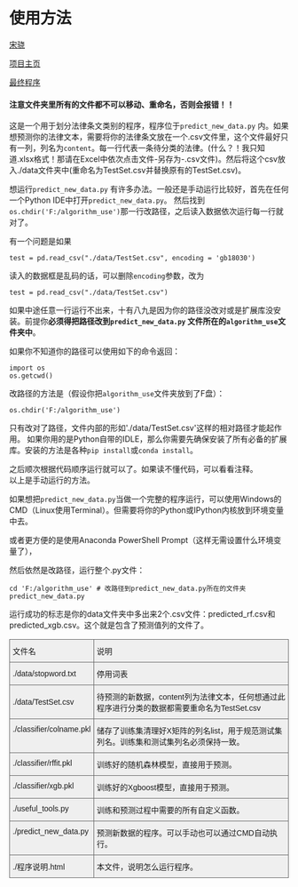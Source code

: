 # 使用方法

[宋骁](https://xsong.ltd/)  

[项目主页](https://programfun.netlify.com/laws/)  

[最终程序](https://github.com/songxxiao/law_learning/releases/tag/)



#### 注意文件夹里所有的文件都不可以移动、重命名，否则会报错！！

这是一个用于划分法律条文类别的程序，程序位于`predict_new_data.py` 内。如果想预测你的法律文本，需要将你的法律条文放在一个.csv文件里，这个文件最好只有一列，列名为`content`。每一行代表一条待分类的法律。(什么？！我只知道.xlsx格式！那请在Excel中依次点击文件-另存为-.csv文件)。然后将这个csv放入./data文件夹中(重命名为TestSet.csv并替换原有的TestSet.csv)。


想运行`predict_new_data.py` 有许多办法。一般还是手动运行比较好，首先在任何一个Python IDE中打开`predict_new_data.py`。 然后找到`os.chdir('F:/algorithm_use')`那一行改路径，之后读入数据依次运行每一行就对了。

有一个问题是如果
```
test = pd.read_csv("./data/TestSet.csv", encoding = 'gb18030')
```
读入的数据框是乱码的话，可以删除`encoding`参数，改为
```
test = pd.read_csv("./data/TestSet.csv")
```


如果中途任意一行运行不出来，十有八九是因为你的路径没改对或是扩展库没安装。前提你**必须得把路径改到`predict_new_data.py` 文件所在的`algorithm_use`文件夹中**。

如果你不知道你的路径可以使用如下的命令返回：
```
import os
os.getcwd()   
```
改路径的方法是（假设你把`algorithm_use`文件夹放到了F盘）：
```
os.chdir('F:/algorithm_use') 
```
只有改对了路径，文件内部的形如'./data/TestSet.csv'这样的相对路径才能起作用。
如果你用的是Python自带的IDLE，那么你需要先确保安装了所有必备的扩展库。安装的方法是各种`pip install`或`conda install`。

之后顺次根据代码顺序运行就可以了。如果读不懂代码，可以看看注释。   
以上是手动运行的方法。

如果想把`predict_new_data.py`当做一个完整的程序运行，可以使用Windows的CMD（Linux使用Terminal）。但需要将你的Python或IPython内核放到环境变量中去。


或者更方便的是使用Anaconda PowerShell Prompt（这样无需设置什么环境变量了），


然后依然是改路径，运行整个.py文件：

```
cd 'F:/algorithm_use' # 改路径到predict_new_data.py所在的文件夹
predict_new_data.py
```

运行成功的标志是你的data文件夹中多出来2个.csv文件：predicted_rf.csv和predicted_xgb.csv。这个就是包含了预测值列的文件了。

<table style="border-collapse:collapse;border-spacing:0" class="tg"><tr><th style="font-family:Arial, sans-serif;font-size:14px;font-weight:normal;padding:10px 5px;border-style:solid;border-width:1px;overflow:hidden;word-break:normal;border-color:#656565;background-color:#efefef;text-align:left;vertical-align:middle">文件名</th><th style="font-family:Arial, sans-serif;font-size:14px;font-weight:normal;padding:10px 5px;border-style:solid;border-width:1px;overflow:hidden;word-break:normal;border-color:#656565;background-color:#efefef;text-align:left;vertical-align:middle">说明</th></tr><tr><td style="font-family:Arial, sans-serif;font-size:14px;padding:10px 5px;border-style:solid;border-width:1px;overflow:hidden;word-break:normal;border-color:#656565;background-color:#efefef;text-align:left;vertical-align:middle">./data/stopword.txt</td><td style="font-family:Arial, sans-serif;font-size:14px;padding:10px 5px;border-style:solid;border-width:1px;overflow:hidden;word-break:normal;border-color:#656565;background-color:#efefef;text-align:left;vertical-align:middle">停用词表</td></tr><tr><td style="font-family:Arial, sans-serif;font-size:14px;padding:10px 5px;border-style:solid;border-width:1px;overflow:hidden;word-break:normal;border-color:#656565;background-color:#efefef;text-align:left;vertical-align:middle">./data/TestSet.csv</td><td style="font-family:Arial, sans-serif;font-size:14px;padding:10px 5px;border-style:solid;border-width:1px;overflow:hidden;word-break:normal;border-color:#656565;background-color:#efefef;text-align:left;vertical-align:middle">待预测的新数据，content列为法律文本，任何想通过此程序进行分类的数据都需要重命名为TestSet.csv</td></tr><tr><td style="font-family:Arial, sans-serif;font-size:14px;padding:10px 5px;border-style:solid;border-width:1px;overflow:hidden;word-break:normal;border-color:#656565;background-color:#efefef;text-align:left;vertical-align:top">./classifier/colname.pkl</td><td style="font-family:Arial, sans-serif;font-size:14px;padding:10px 5px;border-style:solid;border-width:1px;overflow:hidden;word-break:normal;border-color:#656565;background-color:#efefef;text-align:left;vertical-align:top">储存了训练集清理好X矩阵的列名list，用于规范测试集列名。训练集和测试集列名必须保持一致。</td></tr><tr><td style="font-family:Arial, sans-serif;font-size:14px;padding:10px 5px;border-style:solid;border-width:1px;overflow:hidden;word-break:normal;border-color:#656565;background-color:#efefef;text-align:left;vertical-align:top">./classifier/rffit.pkl</td><td style="font-family:Arial, sans-serif;font-size:14px;padding:10px 5px;border-style:solid;border-width:1px;overflow:hidden;word-break:normal;border-color:#656565;background-color:#efefef;text-align:left;vertical-align:top">训练好的随机森林模型，直接用于预测。</td></tr><tr><td style="font-family:Arial, sans-serif;font-size:14px;padding:10px 5px;border-style:solid;border-width:1px;overflow:hidden;word-break:normal;border-color:#656565;background-color:#efefef;text-align:left;vertical-align:top">./classifier/xgb.pkl</td><td style="font-family:Arial, sans-serif;font-size:14px;padding:10px 5px;border-style:solid;border-width:1px;overflow:hidden;word-break:normal;border-color:#656565;background-color:#efefef;text-align:left;vertical-align:top">训练好的Xgboost模型，直接用于预测。</td></tr><tr><td style="font-family:Arial, sans-serif;font-size:14px;padding:10px 5px;border-style:solid;border-width:1px;overflow:hidden;word-break:normal;border-color:#656565;background-color:#efefef;text-align:left;vertical-align:top">./useful_tools.py</td><td style="font-family:Arial, sans-serif;font-size:14px;padding:10px 5px;border-style:solid;border-width:1px;overflow:hidden;word-break:normal;border-color:#656565;background-color:#efefef;text-align:left;vertical-align:top">训练和预测过程中需要的所有自定义函数。</td></tr><tr><td style="font-family:Arial, sans-serif;font-size:14px;padding:10px 5px;border-style:solid;border-width:1px;overflow:hidden;word-break:normal;border-color:#656565;background-color:#efefef;text-align:left;vertical-align:top">./predict_new_data.py</td><td style="font-family:Arial, sans-serif;font-size:14px;padding:10px 5px;border-style:solid;border-width:1px;overflow:hidden;word-break:normal;border-color:#656565;background-color:#efefef;text-align:left;vertical-align:top">预测新数据的程序。可以手动也可以通过CMD自动执行。</td></tr><tr><td style="font-family:Arial, sans-serif;font-size:14px;padding:10px 5px;border-style:solid;border-width:1px;overflow:hidden;word-break:normal;border-color:#656565;background-color:#efefef;text-align:left;vertical-align:top">./程序说明.html</td><td style="font-family:Arial, sans-serif;font-size:14px;padding:10px 5px;border-style:solid;border-width:1px;overflow:hidden;word-break:normal;border-color:#656565;background-color:#efefef;text-align:left;vertical-align:top">本文件，说明怎么运行程序。</td></tr></table>